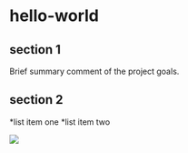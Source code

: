 # hello-world

## section 1

 Brief summary comment of the project goals.
 
## section 2

*list item one
*list item two

![](https://encrypted-tbn3.gstatic.com/images?q=tbn:ANd9GcTsAxzq51FyPJX7pxMAqYEPD9R52__EJpoDsqFe6fiZr9viyot22SHhGA_w)

